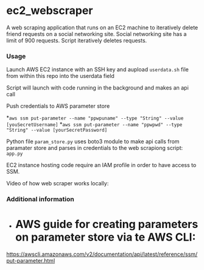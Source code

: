 # ec2_webscraper
A web scraping application that runs on an EC2 machine to iteratively delete friend requests on a social networking site.
Social networking site has a limit of 900 requests. Script iteratively deletes requests. 


### Usage
Launch AWS EC2 instance with an SSH key and aupload `userdata.sh` file from within this repo into the userdata field

Script will launch with code running in the background and makes an api call

Push credentials to AWS parameter store

*`aws ssm put-parameter --name "ppwpuname" --type "String" --value [youSecretUsername]`
*`aws ssm put-parameter --name "ppwpwd" --type "String" --value [yourSecretPassword]`

Python file `param_store.py` uses boto3 module to make api calls from paramater store and parses in credentials to the web scrapiong script: `app.py`

EC2 instance hosting code require an IAM profile in order to have access to SSM.

Video of how web scraper works locally:

### Additional information 
* # AWS guide for creating parameters on parameter store via te AWS CLI: 

https://awscli.amazonaws.com/v2/documentation/api/latest/reference/ssm/put-parameter.html


